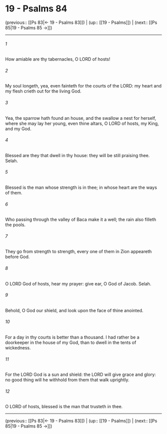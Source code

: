 # 19 - Psalms 84

(previous:: [[Ps 83|← 19 - Psalms 83]]) | (up:: [[19 - Psalms]]) | (next:: [[Ps 85|19 - Psalms 85 →]])

***


###### 1 
How amiable are thy tabernacles, O LORD of hosts! 

###### 2 
My soul longeth, yea, even fainteth for the courts of the LORD: my heart and my flesh crieth out for the living God. 

###### 3 
Yea, the sparrow hath found an house, and the swallow a nest for herself, where she may lay her young, even thine altars, O LORD of hosts, my King, and my God. 

###### 4 
Blessed are they that dwell in thy house: they will be still praising thee. Selah. 

###### 5 
Blessed is the man whose strength is in thee; in whose heart are the ways of them. 

###### 6 
Who passing through the valley of Baca make it a well; the rain also filleth the pools. 

###### 7 
They go from strength to strength, every one of them in Zion appeareth before God. 

###### 8 
O LORD God of hosts, hear my prayer: give ear, O God of Jacob. Selah. 

###### 9 
Behold, O God our shield, and look upon the face of thine anointed. 

###### 10 
For a day in thy courts is better than a thousand. I had rather be a doorkeeper in the house of my God, than to dwell in the tents of wickedness. 

###### 11 
For the LORD God is a sun and shield: the LORD will give grace and glory: no good thing will he withhold from them that walk uprightly. 

###### 12 
O LORD of hosts, blessed is the man that trusteth in thee.

***

(previous:: [[Ps 83|← 19 - Psalms 83]]) | (up:: [[19 - Psalms]]) | (next:: [[Ps 85|19 - Psalms 85 →]])
